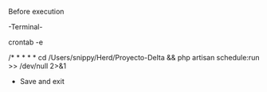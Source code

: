 
Before execution

-Terminal-  

crontab -e

/* * * * * cd /Users/snippy/Herd/Proyecto-Delta && php artisan schedule:run >> /dev/null 2>&1

- Save and exit
